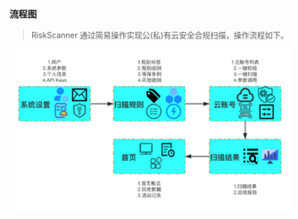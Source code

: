 ### 流程图

> RiskScanner 通过简易操作实现公(私)有云安全合规扫描，操作流程如下。

![信息中心](../img/user_manual/process/process.png)
